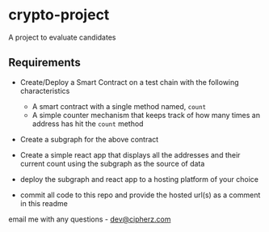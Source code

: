 # crypto-project
A project to evaluate candidates

## Requirements

- Create/Deploy a Smart Contract on a test chain with the following characteristics
  - A smart contract with a single method named, `count` 
  - A simple counter mechanism that keeps track of how many times an address has hit the `count` method

- Create a subgraph for the above contract

- Create a simple react app that displays all the addresses and their current count using the subgraph as the source of data

- deploy the subgraph and react app to a hosting platform of your choice

- commit all code to this repo and provide the hosted url(s) as a comment in this readme


email me with any questions - dev@cipherz.com
